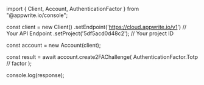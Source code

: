 import { Client, Account, AuthenticationFactor } from "@appwrite.io/console";

const client = new Client()
    .setEndpoint('https://cloud.appwrite.io/v1') // Your API Endpoint
    .setProject('5df5acd0d48c2'); // Your project ID

const account = new Account(client);

const result = await account.create2FAChallenge(
    AuthenticationFactor.Totp // factor
);

console.log(response);
